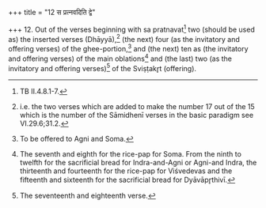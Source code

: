 +++
title = "12 स प्रत्नवदिति द्वे"

+++
12. Out of the verses beginning with sa pratnavat[^1] two (should be used as) the inserted verses (Dhāyyā),[^2] (the next) four (as the invitatory and offering verses) of the ghee-portion,[^3] and (the next) ten as (the invitatory and offering verses) of the main oblations[^4] and (the last) two (as the invitatory and offering verses)[^5] of the Sviṣṭakr̥t (offering).  


[^1]: TB II.4.8.1-7.  

[^2]: i.e. the two verses which are added to make the number 17 out of the 15 which is the number of the Sāmidhenī verses in the basic paradigm see VI.29.6;31.2.  

[^3]: To be offered to Agni and Soma.  

[^4]: The seventh and eighth for the rice-pap for Soma. From the ninth to twelfth for the sacrificial bread for Indra-and-Agni or Agni-and Indra, the thirteenth and fourteenth for the rice-pap for Viśvedevas and the fifteenth and sixteenth for the sacrificial bread for Dyāvāpr̥thivī.  

[^5]: The seventeenth and eighteenth verse.
